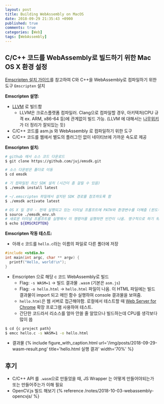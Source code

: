 ```yaml
---
layout: post
title: Building WebAssembly on MacOS
date: 2018-09-29 21:35:43 +0900
published: true
comments: true
categories: [Web]
tags: [WebAssembly]
---
```


## C/C++ 코드를 WebAssembly로 빌드하기 위한 Mac OS X 환경 설정
[Emscripten 설치 가이드](https://webassembly.org/getting-started/developers-guide/)를 참고하여
C와 C++을 WebAssembly로 컴파일하기 위한 도구 `Emscripten` 설치

**Emscripten 설명:**
- [LLVM](https://ko.wikipedia.org/wiki/LLVM) 로 빌드함
    + LLVM은 크로스플랫폼 컴파일러. Clang으로 컴파일할 경우, 아키텍처(CPU 규격 ex. ARM, x86-64 등)에 관계없이 빌드 가능.
    (LLVM 에 대해서는 [나무위키](https://namu.wiki/w/LLVM)가 더 정리가 잘되있는 듯)
- C/C++ 코드를 asm.js 와 WebAssembly 로 컴파일하기 위한 도구
- C/C++ 코드를 웹에서 별도의 플러그인 없이 네이티브에 가까운 속도로 제공

**Emscripten 설치:**
```sh
# github 에서 소스 코드 다운로드
$ git clone https://github.com/juj/emsdk.git

# 소스 다운받은 폴더로 이동
$ cd emsdk

# 기 컴파일된 최신 SDK 설치 (시간이 좀 걸릴 수 있음)
$ ./emsdk install latest

# ~/.emscripten 파일에서 설치된 SDK 경로를 참조하도록 함
$ ./emsdk activate latest

# OS X 일 경우 - 현재 실행되고 있는 터미널 프롬프트에 PATH와 환경변수를 더해줌 (윈도우에서 환경변수 설정과 비슷)
$ source ./emsdk_env.sh
# 새로운 터미널 프롬프트를 실행해서 이 명령어를 실행하면 빈칸이 나옴. 영구적으로 하기 위해서는 ~/.bash_profile 파일을 수정 적용해야함
$ echo ${EMSCRIPTEN}
```

**Emscripten 작동 테스트:**

- 아래 c 코드를 `hello.c`라는 이름의 파일로 다른 폴더에 저장
```c
#include <stdio.h>
int main(int argc, char ** argv) {
  printf("Hello, world!\n");
}
```

- Emscripten 으로 해당 c 코드 WebAssembly로 빌드
    + Flag: `-s WASM=1`  -> 빌드 결과물 `.wasm` (기본은 `asm.js`)
    + Flag: `-o hello.html` -> `hello.html` 파일이 나옴. 이 HTML 파일에는 빌드 결과물이 import 되고 메인 함수 실행하여 console 결과물을 보여줌.
    + `hello.html`은 웹 서버로 접근해야함.
    로컬에서 테스트할 때 [Web Server for Chrome](https://chrome.google.com/webstore/detail/web-server-for-chrome/ofhbbkphhbklhfoeikjpcbhemlocgigb) 확장 프로그램 사용하여 테스트.
    + 간단한 코드라서 리소스를 얼마 안쓸 줄 알았으나 빌드하는데 CPU를 생각보다 많이 씀
```sh
$ cd {c project path}
$ emcc hello.c -s WASM=1 -o hello.html
```

- 결과물
{% include figure_with_caption.html
   url='/img/posts/2018-09-29-wasm-result.png'
   title='hello.html 실행 결과'
   width='70%' %}

## 후기
- C/C++ API 를 `.wasm`으로 만들었을 때, JS Wrapper 는 어떻게 만들어야되는가 또는 만들어주는가 이해 필요
- OpenCV.js 빌드 해보기
{% reference /notes/2018-10-03-webassembly-opencvjs/ %}